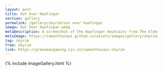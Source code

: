 ```yaml
---
layout: post
title: Out Over Haafingar
section: gallery
permalink: /gallery/skyrim/out over haafingar
image: Out Over Haafingar.webp
metaDescription: A screenshot of the Haafingar mountains from The Elder Scrolls V&#58; Skyrim, taken by Samantha Says.
metaImage: https://samanthasays.github.io/assets/images/gallery/skyrim/Out Over Haafingar.webp
tag: skyrim
from: Skyrim
link: https://greenmangaming.sjv.io/samanthasays-skyrim
---
```

{% include imageGallery.html %}